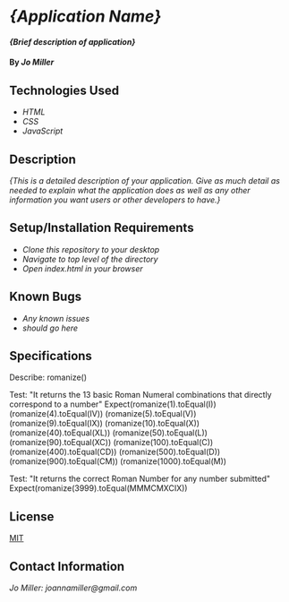 # _{Application Name}_

#### _{Brief description of application}_

#### By _**Jo Miller**_

## Technologies Used

* _HTML_
* _CSS_
* _JavaScript_

## Description

_{This is a detailed description of your application. Give as much detail as needed to explain what the application does as well as any other information you want users or other developers to have.}_

## Setup/Installation Requirements

* _Clone this repository to your desktop_
* _Navigate to top level of the directory_
* _Open index.html in your browser_

## Known Bugs

* _Any known issues_
* _should go here_

## Specifications
Describe: romanize()

Test: "It returns the 13 basic Roman Numeral combinations that directly correspond to a number"
Expect(romanize(1).toEqual(I))
      (romanize(4).toEqual(IV))
      (romanize(5).toEqual(V))
      (romanize(9).toEqual(IX))
      (romanize(10).toEqual(X))
      (romanize(40).toEqual(XL))
      (romanize(50).toEqual(L))
      (romanize(90).toEqual(XC))
      (romanize(100).toEqual(C))
      (romanize(400).toEqual(CD))
      (romanize(500).toEqual(D))
      (romanize(900).toEqual(CM))
      (romanize(1000).toEqual(M))


Test: "It returns the correct Roman Number for any number submitted"
Expect(romanize(3999).toEqual(MMMCMXCIX))

## License

[MIT](LICENSE.txt)

## Contact Information

_Jo Miller: joannamiller@gmail.com_
